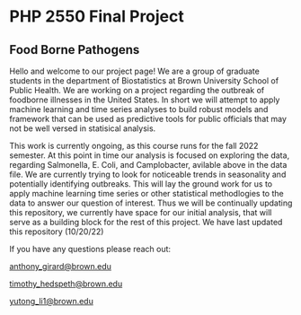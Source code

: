 # PHP 2550 Final Project
## Food Borne Pathogens 

Hello and welcome to our project page! We are a group of graduate students in the department of Biostatistics at Brown University School of Public Health. We are working on a project regarding the outbreak of foodborne illnesses in the United States. In short we will attempt to apply machine learning and time series analyses to build robust models and framework that can be used as predictive tools for public officials that may not be well versed in statisical analysis. 

This work is currently ongoing, as this course runs for the fall 2022 semester.  At this point in time our analysis is focused on exploring the data, regarding Salmonella, E. Coli, and Camplobacter, avilable above in the data file. We are currently trying to look for noticeable trends in seasonality and potentially identifying outbreaks. This will lay the ground work for us to apply machine learning time series or other statistical methodlogies to the data to answer our question of interest. Thus we will be continually updating this repository, we currently have space for our initial analysis, that will serve as a building block for the rest of this project. We have last updated this repository (10/20/22)

If you have any questions please reach out:

anthony_girard@brown.edu 

timothy_hedspeth@brown.edu

yutong_li1@brown.edu 
